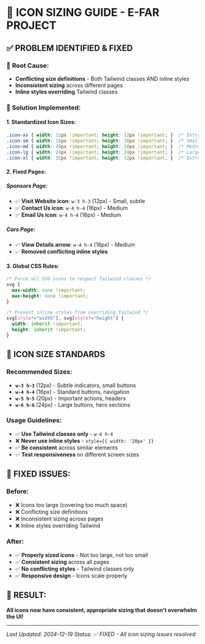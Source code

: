 # 🎯 ICON SIZING GUIDE - E-FAR PROJECT

## ✅ **PROBLEM IDENTIFIED & FIXED**

### 🚨 **Root Cause:**
- **Conflicting size definitions** - Both Tailwind classes AND inline styles
- **Inconsistent sizing** across different pages
- **Inline styles overriding** Tailwind classes

### 🔧 **Solution Implemented:**

#### **1. Standardized Icon Sizes:**
```css
.icon-xs { width: 12px !important; height: 12px !important; }  /* Extra small */
.icon-sm { width: 16px !important; height: 16px !important; }  /* Small */
.icon-md { width: 20px !important; height: 20px !important; }  /* Medium */
.icon-lg { width: 24px !important; height: 24px !important; }  /* Large */
.icon-xl { width: 32px !important; height: 32px !important; }  /* Extra large */
```

#### **2. Fixed Pages:**

##### **Sponsors Page:**
- ✅ **Visit Website icon**: `w-3 h-3` (12px) - Small, subtle
- ✅ **Contact Us icon**: `w-4 h-4` (16px) - Medium
- ✅ **Email Us icon**: `w-4 h-4` (16px) - Medium

##### **Cars Page:**
- ✅ **View Details arrow**: `w-4 h-4` (16px) - Medium
- ✅ **Removed conflicting inline styles**

#### **3. Global CSS Rules:**
```css
/* Force all SVG icons to respect Tailwind classes */
svg {
  max-width: none !important;
  max-height: none !important;
}

/* Prevent inline styles from overriding Tailwind */
svg[style*="width"], svg[style*="height"] {
  width: inherit !important;
  height: inherit !important;
}
```

## 📏 **ICON SIZE STANDARDS**

### **Recommended Sizes:**
- **`w-3 h-3`** (12px) - Subtle indicators, small buttons
- **`w-4 h-4`** (16px) - Standard buttons, navigation
- **`w-5 h-5`** (20px) - Important actions, headers
- **`w-6 h-6`** (24px) - Large buttons, hero sections

### **Usage Guidelines:**
- ✅ **Use Tailwind classes only** - `w-4 h-4`
- ❌ **Never use inline styles** - `style={{ width: '20px' }}`
- ✅ **Be consistent** across similar elements
- ✅ **Test responsiveness** on different screen sizes

## 🎯 **FIXED ISSUES:**

### **Before:**
- ❌ Icons too large (covering too much space)
- ❌ Conflicting size definitions
- ❌ Inconsistent sizing across pages
- ❌ Inline styles overriding Tailwind

### **After:**
- ✅ **Properly sized icons** - Not too large, not too small
- ✅ **Consistent sizing** across all pages
- ✅ **No conflicting styles** - Tailwind classes only
- ✅ **Responsive design** - Icons scale properly

## 🚀 **RESULT:**
**All icons now have consistent, appropriate sizing that doesn't overwhelm the UI!**

---
*Last Updated: 2024-12-19*
*Status: ✅ FIXED - All icon sizing issues resolved*
